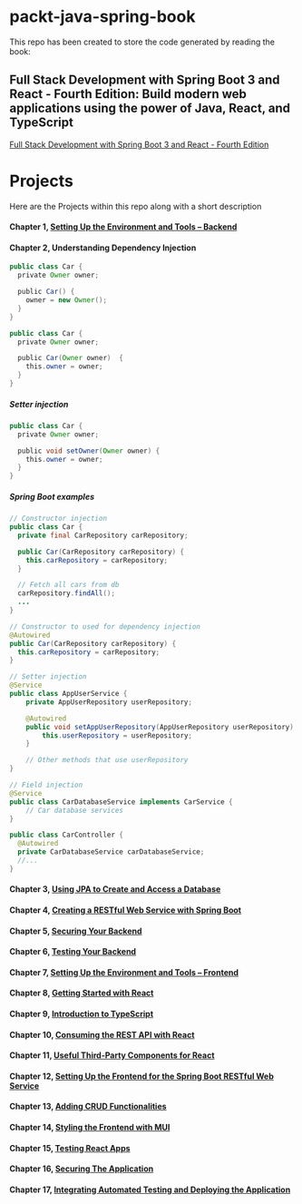 # packt-java-spring-book

This repo has been created to store the code generated by reading the book:

## Full Stack Development with Spring Boot 3 and React - Fourth Edition: Build modern web applications using the power of Java, React, and TypeScript

<a href="https://www.amazon.com/gp/product/1805122460" target="_blank">Full Stack Development with Spring Boot 3 and React - Fourth Edition</a>

# Projects

Here are the Projects within this repo along with a short description

#### Chapter 1, [Setting Up the Environment and Tools – Backend](https://github.com/jreidell/packt-java-spring-book/tree/main/Chapter01)

#### Chapter 2, Understanding Dependency Injection

```java
public class Car {
  private Owner owner;

  public Car() {
    owner = new Owner();
  }
}

public class Car {
  private Owner owner;

  public Car(Owner owner)  {
    this.owner = owner;
  }
}
```

##### Setter injection

```java
public class Car {
  private Owner owner;

  public void setOwner(Owner owner) {
    this.owner = owner;
  }
}
```

##### Spring Boot examples

```java
// Constructor injection
public class Car {
  private final CarRepository carRepository;

  public Car(CarRepository carRepository) {
    this.carRepository = carRepository;
  }

  // Fetch all cars from db
  carRepository.findAll();
  ...
}

// Constructor to used for dependency injection
@Autowired
public Car(CarRepository carRepository) {
  this.carRepository = carRepository;
}

// Setter injection
@Service
public class AppUserService {
    private AppUserRepository userRepository;

    @Autowired
    public void setAppUserRepository(AppUserRepository userRepository) {
        this.userRepository = userRepository;
    }

    // Other methods that use userRepository
}

// Field injection
@Service
public class CarDatabaseService implements CarService {
	// Car database services
}

public class CarController {
  @Autowired
  private CarDatabaseService carDatabaseService;
  //...
}

```

#### Chapter 3, [Using JPA to Create and Access a Database](https://github.com/jreidell/packt-java-spring-book/tree/main/Chapter03)

#### Chapter 4, [Creating a RESTful Web Service with Spring Boot](https://github.com/jreidell/packt-java-spring-book/tree/main/Chapter04)

#### Chapter 5, [Securing Your Backend](https://github.com/jreidell/packt-java-spring-book/tree/main/Chapter05)

#### Chapter 6, [Testing Your Backend](https://github.com/jreidell/packt-java-spring-book/tree/main/Chapter06)

#### Chapter 7, [Setting Up the Environment and Tools – Frontend](https://github.com/jreidell/packt-java-spring-book/tree/main/Chapter07)

#### Chapter 8, [Getting Started with React](https://github.com/jreidell/packt-java-spring-book/tree/main/Chapter08)

#### Chapter 9, [Introduction to TypeScript](https://github.com/jreidell/packt-java-spring-book/tree/main/Chapter09)

#### Chapter 10, [Consuming the REST API with React](https://github.com/jreidell/packt-java-spring-book/tree/main/Chapter10)

#### Chapter 11, [Useful Third-Party Components for React](https://github.com/jreidell/packt-java-spring-book/tree/main/Chapter11)

#### Chapter 12, [Setting Up the Frontend for the Spring Boot RESTful Web Service](https://github.com/jreidell/packt-java-spring-book/tree/main/Chapter12)

#### Chapter 13, [Adding CRUD Functionalities](https://github.com/jreidell/packt-java-spring-book/tree/main/Chapter13)

#### Chapter 14, [Styling the Frontend with MUI](https://github.com/jreidell/packt-java-spring-book/tree/main/Chapter14)

#### Chapter 15, [Testing React Apps](https://github.com/jreidell/packt-java-spring-book/tree/main/Chapter15)

#### Chapter 16, [Securing The Application](https://github.com/jreidell/packt-java-spring-book/tree/main/Chapter16)

#### Chapter 17, [Integrating Automated Testing and Deploying the Application](https://github.com/jreidell/packt-java-spring-book/tree/main/Chapter17)
